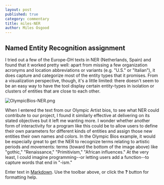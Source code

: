 ```yaml
---
layout: post
published: true
category: commentary
title: miles-NER
author: Miles Osgood
---
```

## Named Entity Recognition assignment

I tried out a few of the Europe-DH texts in NER (Netherlands, Spain) and found that it worked pretty well: apart from missing a few organization acronyms and location abbreviations or variants (e.g. "U.S." or "Italian"), it does capture and categorize most of the entity types that it promises. From a visualization perspective, though, it's a little limited: there doesn't seem to be an easy way to have the tool display certain entity-types in isolation or clusters of entities that are close to each other.

![OlympicBios-NER.png]({{site.baseurl}}/assets/OlympicBios-NER.png)

When I entered the text from our Olympic Artist bios, to see what NER could contribute to our project, I found it similarly effective at delivering on its stated objectives but it left me wanting more. I wonder whether another form of interactivity for a program like this could be to allow users to define their own parameters for different kinds of entities and assign those new entities their own names and colors. In the Olympic Bios example, it would be especially great to get the NER to recognize terms relating to artistic periods and movements: terms (toward the bottom of the image above) like "gothic," "Renaissance," "Primitivism," "African influences." At the very least, I could imagine programming--or letting users add a function--to capture words that end in "-ism."

Enter text in [Markdown](http://daringfireball.net/projects/markdown/). Use the toolbar above, or click the **?** button for formatting help.
